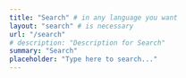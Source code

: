 ```yaml
---
title: "Search" # in any language you want
layout: "search" # is necessary
url: "/search"
# description: "Description for Search"
summary: "Search"
placeholder: "Type here to search..."
---
```

